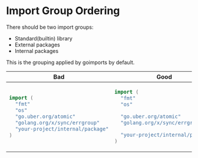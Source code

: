 # Import Group Ordering

There should be two import groups:

- Standard(builtin) library
- External packages
- Internal packages

This is the grouping applied by goimports by default.

<table>
<thead><tr><th>Bad</th><th>Good</th></tr></thead>
<tbody>
<tr><td>

```go
import (
  "fmt"
  "os"
  "go.uber.org/atomic"
  "golang.org/x/sync/errgroup"
  "your-project/internal/package"
)
```

</td><td>

```go
import (
  "fmt"
  "os"

  "go.uber.org/atomic"
  "golang.org/x/sync/errgroup"

  "your-project/internal/package"
)
```

</td></tr>
</tbody></table>

